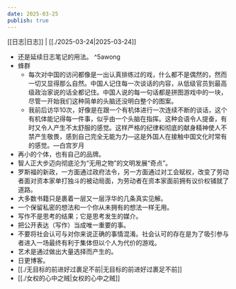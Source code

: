 ```yaml
---
date: 2025-03-25
publish: true
---
```

[[日志|日志]] | [[./2025-03-24|2025-03-24]]  
- 还是延续日志笔记的用法。 ^5awong  
- 蜂群  
	- 每次对中国的访问都像是一出认真排练过的戏，什么都不是偶然的，然而一切又显得那么自然。中国人记住每一次谈话的内容，从低级官员到最高级政治家说的话全都记住。中国人说的每一句话都是拼图游戏中的一块，尽管一开始我们这种简单的头脑还没明白整个的图案。  
	- 我前后访华10次，好像是在跟一个有机体进行一次连续不断的谈话，这个有机体能记得每一件事，似乎由一个头脑在指挥。这种会语令人提奋，有时又令人产生不太舒服的感觉。这样严格的纪律和彻底的献身精神使人不禁产生敬畏，感到自己完全无能为力—这是外国人在接触中国文化时常有的感觉。—白宫岁月  
- 再小的个体，也有自己的品牌。  
- 智人正大步迈向彻底沦为“无用之物”的文明发展“奇点”。  
- 罗斯福的新政，一方面通过政府法令，另一方面通过对工会赋权，改变了劳动者面对资本家单打独斗的被动局面，为劳动者在资本家面前拥有议价权铺就了道路。  
- 大多数书籍只是裹着一层又一层浮华的几条真实见解。  
- 一个保留私密的想法和一个你从未拥有的想法一样无用。  
- 写作不是思考的结果；它是思考发生的媒介。  
- 把公开表达（写作）当成唯一重要的事。  
- 不要将社会认可与对你来说正确的事情混淆。社会认可的存在是为了吸引参与者进入一场最终有利于集体但以个人为代价的游戏。  
- 艺术是通过做出大量选择而产生的。  
- 日更博客。  
- [[./无目标的前进好过裹足不前|无目标的前进好过裹足不前]]  
- [[./女权的心中之贼|女权的心中之贼]]